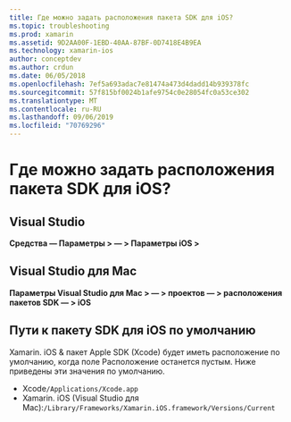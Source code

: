 ```yaml
---
title: Где можно задать расположения пакета SDK для iOS?
ms.topic: troubleshooting
ms.prod: xamarin
ms.assetid: 9D2AA00F-1EBD-40AA-87BF-0D7418E4B9EA
ms.technology: xamarin-ios
author: conceptdev
ms.author: crdun
ms.date: 06/05/2018
ms.openlocfilehash: 7ef5a693adac7e81474a473d4dadd14b939378fc
ms.sourcegitcommit: 57f815bf0024b1afe9754c0e28054fc0a53ce302
ms.translationtype: MT
ms.contentlocale: ru-RU
ms.lasthandoff: 09/06/2019
ms.locfileid: "70769296"
---
```

# <a name="where-can-i-set-my-ios-sdk-locations"></a>Где можно задать расположения пакета SDK для iOS?

## <a name="visual-studio"></a>Visual Studio

**Средства — Параметры > — > Параметры iOS >**

## <a name="visual-studio-for-mac"></a>Visual Studio для Mac

**Параметры Visual Studio для Mac > — > проектов — > расположения пакетов SDK — > iOS**

## <a name="default-ios-sdk-paths"></a>Пути к пакету SDK для iOS по умолчанию

Xamarin. iOS & пакет Apple SDK (Xcode) будет иметь расположение по умолчанию, когда поле Расположение останется пустым. Ниже приведены эти значения по умолчанию.

- Xcode`/Applications/Xcode.app`
- Xamarin. iOS (Visual Studio для Mac):`/Library/Frameworks/Xamarin.iOS.framework/Versions/Current`
